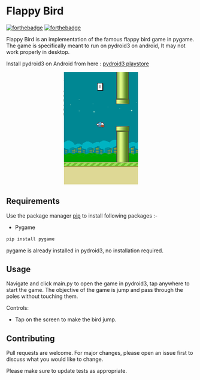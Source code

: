 # Flappy Bird

[![forthebadge](https://forthebadge.com/images/badges/built-with-swag.svg)](https://forthebadge.com)
[![forthebadge](https://forthebadge.com/images/badges/made-with-python.svg)](https://forthebadge.com)

Flappy Bird is an implementation of the famous flappy bird game in pygame. The game is specifically meant to run on pydroid3 on android, It may not work properly in desktop.

Install pydroid3 on Android from here : [pydroid3 playstore](https://play.google.com/store/apps/details?id=ru.iiec.pydroid3&hl=en_IN&gl=US)

<p align='center'>
	<img src='app.png' width=200 height=300>
</p>

## Requirements

Use the package manager [pip](https://pip.pypa.io/en/stable/) to install following packages :-
* Pygame

```bash
pip install pygame
```

pygame is already installed in pydroid3, no installation required.

## Usage

Navigate and click main.py to open the game in pydroid3, tap anywhere to start the game. The objective of the game is jump and pass through the poles without touching them.

Controls:
* Tap on the screen to make the bird jump.

## Contributing

Pull requests are welcome. For major changes, please open an issue first to discuss what you would like to change.

Please make sure to update tests as appropriate.